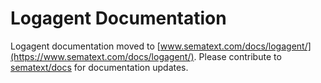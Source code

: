 # Logagent Documentation 

Logagent documentation moved to [www.sematext.com/docs/logagent/](https://www.sematext.com/docs/logagent/).
Please contribute to [sematext/docs](https://github.com/sematext/docs) for documentation updates.